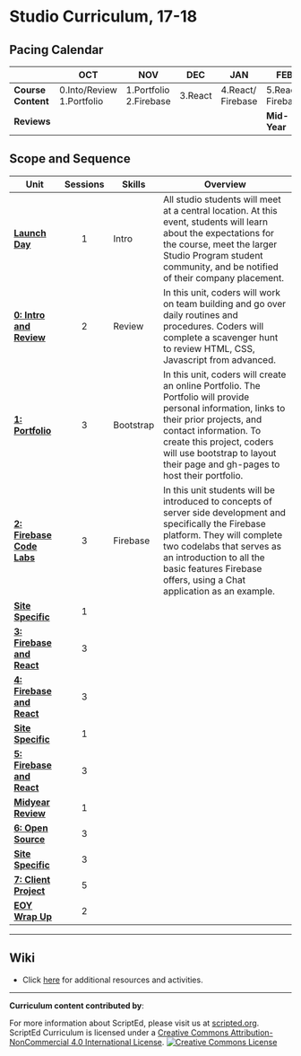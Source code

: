 # Studio Curriculum, 17-18

## Pacing Calendar

|     | OCT | NOV | DEC | JAN | FEB | MAR | APR | MAY |
| --- | --- | --- | --- | --- | --- | --- | --- | --- |
| **Course Content** | 0.Into/Review  1.Portfolio | 1.Portfolio 2.Firebase   | 3.React | 4.React/ Firebase | 5.React/ Firebase | 5.React/ Firebase | 6.Open Source | 7.Final Project | 
| **Reviews** |||||**Mid-Year**||| **EOY** |

## Scope and Sequence

| Unit  | Sessions | Skills | Overview|
|-------|:-------:|------|------|
| [**Launch Day**](units/launch) | 1  | Intro | All studio students will meet at a central location. At this event, students will learn about the expectations for the course, meet the larger Studio Program student community, and be notified of their company placement.|
| [**0: Intro and Review**](units/unit0) | 2 | Review | In this unit, coders will work on team building and go over daily routines and procedures. Coders will complete a scavenger hunt to review HTML, CSS, Javascript from advanced.|
| [**1: Portfolio**](units/unit1) | 3 | Bootstrap | In this unit, coders will create an online Portfolio. The Portfolio will provide personal information, links to their prior projects, and contact information. To create this project, coders will use bootstrap to layout their page and gh-pages to host their portfolio. | 
| [**2: Firebase Code Labs**](units/unit2) | 3 | Firebase |In this unit students will be introduced to concepts of server side development and specifically the Firebase platform. They will complete two codelabs that serves as an introduction to all the basic features Firebase offers, using a Chat application as an example. |
| [**Site Specific**]() | 1 | | |
| [**3: Firebase and React**](units/unit3) | 3 | | |
| [**4: Firebase and React**](units/unit4) | 3 | | |
| [**Site Specific**]() | 1 | | |
| [**5: Firebase and React**](units/unit5) | 3 | | |
| [**Midyear Review**](units/midYearChallenge) | 1 | | |
| [**6: Open Source**](units/unit6) | 3 | | |
| [**Site Specific**]() | 3 | | |
| [**7: Client Project**](units/unit7) | 5 | | |
| [**EOY Wrap Up**](units/midYearChallenge) | 2 | | |

----
## Wiki

* Click [here](https://github.com/ScriptEdcurriculum/curriculum17-18/wiki/2:-Studio) for additional resources and activities.

----
**Curriculum content contributed by**: 

For more information about ScriptEd, please visit us at [scripted.org](https://www.scripted.org). 
<br>
ScriptEd Curriculum is licensed under a <a rel="license" href="http://creativecommons.org/licenses/by-nc/4.0/">Creative Commons Attribution-NonCommercial 4.0 International License</a>. 
<a rel="license" href="http://creativecommons.org/licenses/by-nc/4.0/"><img alt="Creative Commons License" style="border-width:0" src="https://i.creativecommons.org/l/by-nc/4.0/88x31.png" /></a>
